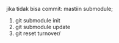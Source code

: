jika tidak bisa commit:
mastiin submodule;
1. git submodule init
2. git submodule update
3. git reset turnover/
